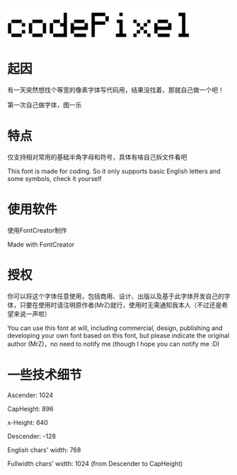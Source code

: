![Title](https://github.com/MrZ626/codePixel/blob/master/title.jpg)

# 起因

有一天突然想找个等宽的像素字体写代码用，结果没找着，那就自己做一个吧！

第一次自己做字体，图一乐

# 特点

仅支持相对常用的基础半角字母和符号，具体有啥自己拆文件看吧

This font is made for coding. So it only supports basic English letters and some symbols, check it yourself

# 使用软件

使用FontCreator制作

Made with FontCreator

# 授权

你可以将这个字体任意使用，包括商用、设计、出版以及基于此字体开发自己的字体，只要在使用时请注明原作者(MrZ)就行，使用时无需通知我本人（不过还是希望来说一声啦）

You can use this font at will, including commercial, design, publishing and developing your own font based on this font, but please indicate the original author (MrZ)，no need to notify me (though I hope you can notify me :D)

# 一些技术细节

Ascender: 1024

CapHeight: 896

x-Height: 640

Descender: -128

English chars' width: 768

Fullwidth chars' width: 1024 (from Descender to CapHeight)
